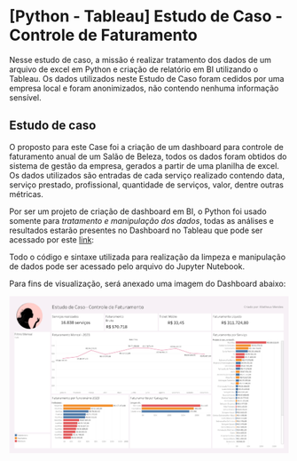 # [Python - Tableau] Estudo de Caso - Controle de Faturamento

Nesse estudo de caso, a missão é realizar tratamento dos dados de um arquivo de excel em Python e
criação de relatório em BI utilizando o Tableau.
Os dados utilizados neste Estudo de Caso foram cedidos por uma empresa local e 
foram anonimizados, não contendo nenhuma informação sensível.

## Estudo de caso

O proposto para este Case foi a criação de um dashboard para controle de faturamento anual de um Salão de Beleza,
todos os dados foram obtidos do sistema de gestão da empresa, gerados a partir de uma planilha de excel.
Os dados utilizados são entradas de cada serviço realizado contendo data, serviço prestado, profissional, quantidade de serviços,
valor, dentre outras métricas.

Por ser um projeto de criação de dashboard em BI, o Python foi usado somente 
para *tratamento e manipulação dos dados*, todas as análises e resultados
estarão presentes no Dashboard no Tableau que pode ser acessado por este [link](https://public.tableau.com/app/profile/mmendes/viz/EstudodeCaso-ControledeFaturamento/Painel1):

Todo o código e sintaxe utilizada para realização da limpeza e manipulação de dados pode ser acessado pelo arquivo do Jupyter Nutebook.

Para fins de visualização, será anexado uma imagem do Dashboard abaixo:

![Painel](./painel.png)

